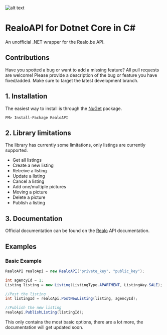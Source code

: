 ![alt text](https://github.com/Viincenttt/MollieApi/workflows/Run%20automated%20tests/badge.svg "Automated Tests")

# RealoAPI for Dotnet Core in C#

An unofficial .NET wrapper for the Realo.be API.

## Contributions

Have you spotted a bug or want to add a missing feature? All pull requests are welcome! Please provide a description of the bug or feature you have fixed/added. Make sure to target the latest development branch.

## 1. Installation

The easiest way to install is through the [NuGet](https://www.nuget.org/packages/RealoAPI/) package.
```
PM> Install-Package RealoAPI
```

## 2. Library limitations

The library has currently some limitations, only listings are currently supported.

- Get all listings
- Create a new listing
- Retreive a listing
- Update a listing
- Cancel a listing
- Add one/multiple pictures
- Moving a picture
- Delete a picture
- Publish a listing

## 3. Documentation

Official documentation can be found on the [Realo](https://api.realo.com/docs) API documentation.

## Examples
### Basic Example
```cs
RealoAPI realoApi = new RealoAPI("private_key", "public_key");

int agencyId = 1;
Listing listing = new Listing(ListingType.APARTMENT, ListingWay.SALE);

//Post the listing
int listingId = realoApi.PostNewListing(listing, agencyId);

//Publish the new listing
realoApi.PublishListing(listingId);
```
This only contains the most basic options, there are a lot more, the documentation will get updated soon.